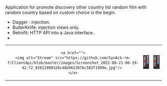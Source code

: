 Application for promote discovery other country
list random film with random country based on custom choice is the begin.

- Dagger :  injection.
- ButterKnife:  injection views only.
- Retrofit: HTTP API into a Java interface.
- 
<div style="text-align: center"><table><tr>
  <td style="text-align: center, width: 180">
    
    <a href="">
    <img alt="Stream" src="https://github.com/SynAck-rm-f/ClientApi/blob/master/images/Screenshot_2022-08-21-06-19-42-72_92812990320c46b962307bc583f1999e.jpg"/> 
    </a>
    
  </td>
   <td style="text-align: center">
    <img width="180" alt="" src="https://github.com/SynAck-rm-f/ClientApi/blob/master/images/Screenshot_2022-08-21-06-19-42-72_92812990320c46b962307bc583f1999e.jpg">
  
  </td>
  <td style="text-align: center">
    <img width="180" alt="" src="https://github.com/SynAck-rm-f/ClientApi/blob/master/images/Screenshot_2022-08-21-06-19-42-72_92812990320c46b962307bc583f1999e.jpg">
  </td>

</tr></table></div>
